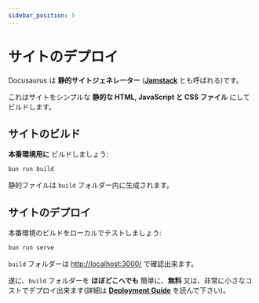 ```yaml
---
sidebar_position: 5
---
```


# サイトのデプロイ

Docusaurus は **静的サイトジェネレーター** (**[Jamstack](https://jamstack.org/)** とも呼ばれる)です。

これはサイトをシンプルな **静的な HTML, JavaScript と CSS ファイル** にしてビルドします。

## サイトのビルド

**本番環境用に** ビルドしましょう:

```bash title="Terminal"
bun run build
```

静的ファイルは `build` フォルダー内に生成されます。

## サイトのデプロイ

本番環境のビルドをローカルでテストしましょう:

```bash title="Terminal"
bun run serve
```

`build` フォルダーは [http://localhost:3000/](http://localhost:3000/) で確認出来ます。

遂に、`build` フォルダーを **ほぼどこへでも** 簡単に、**無料** 又は、非常に小さなコストでデプロイ出来ます(詳細は **[Deployment Guide](https://docusaurus.io/docs/deployment)** を読んで下さい)。
